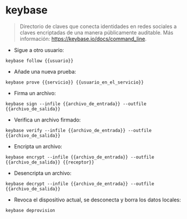 # keybase

> Directorio de claves que conecta identidades en redes sociales a claves encriptadas de una manera públicamente auditable.
> Más información: <https://keybase.io/docs/command_line>.

- Sigue a otro usuario:

`keybase follow {{usuario}}`

- Añade una nueva prueba:

`keybase prove {{servicio}} {{usuario_en_el_servicio}}`

- Firma un archivo:

`keybase sign --infile {{archivo_de_entrada}} --outfile {{archivo_de_salida}}`

- Verifica un archivo firmado:

`keybase verify --infile {{archivo_de_entrada}} --outfile {{archivo_de_salida}}`

- Encripta un archivo:

`keybase encrypt --infile {{archivo_de_entrada}} --outfile {{archivo_de_salida}} {{receptor}}`

- Desencripta un archivo:

`keybase decrypt --infile {{archivo_de_entrada}} --outfile {{archivo_de_salida}}`

- Revoca el dispositivo actual, se desconecta y borra los datos locales:

`keybase deprovision`
